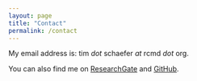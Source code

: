 ```yaml
---
layout: page
title: "Contact"
permalink: /contact
---
```



 My email address is: tim *dot* schaefer *at* rcmd *dot* org.

 You can also find me on [ResearchGate](https://www.researchgate.net/profile/Tim-Schaefer-10) and [GitHub](https://github.com/dfsp-spirit).
